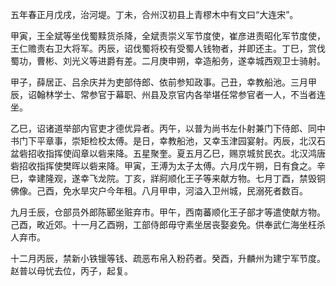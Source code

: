 五年春正月戊戌，治河堤。丁未，合州汉初县上青樛木中有文曰“大连宋”。

甲寅，王全斌等坐伐蜀黩货杀降，全斌责崇义军节度使，崔彦进责昭化军节度使，王仁赡责右卫大将军。丙辰，诏伐蜀将校有受蜀人钱物者，并即还主。丁巳，赏伐蜀功，曹彬、刘光义等进爵有差。二月庚申朔，幸造船务，遂幸城西观卫士骑射。

甲子，薛居正、吕余庆并为吏部侍郎、依前参知政事。己丑，幸教船池。三月甲辰，诏翰林学士、常参官于幕职、州县及京官内各举堪任常参官者一人，不当者连坐。

乙巳，诏诸道举部内官吏才德优异者。丙午，以普为尚书左仆射兼门下侍郎、同中书门下平章事，崇矩检校太傅。是日，幸教船池，又幸玉津园宴射。丙辰，北汉石盆砦招收指挥使阎章以砦来降。五星聚奎。夏五月乙巳，赐京城贫民衣。北汉鸿唐砦招收指挥使樊晖以砦来降。甲寅，王溥为太子太傅。六月戊午朔，日有食之。辛巳，幸建隆观，遂幸飞龙院。丁亥，牂牁顺化王子等来献方物。七月丁酉，禁毁铜佛像。己酉，免水旱灾户今年租。八月甲申，河溢入卫州城，民溺死者数百。

九月壬辰，仓部员外郎陈郾坐赃弃市。甲午，西南蕃顺化王子部才等遣使献方物。己酉，畋近郊。十一月乙酉朔，工部侍郎毋守素坐居丧娶妾免。供奉武仁海坐枉杀人弃市。

十二月丙辰，禁新小铁镴等钱、疏恶布帛入粉药者。癸酉，升麟州为建宁军节度。赵普以母忧去位，丙子，起复。